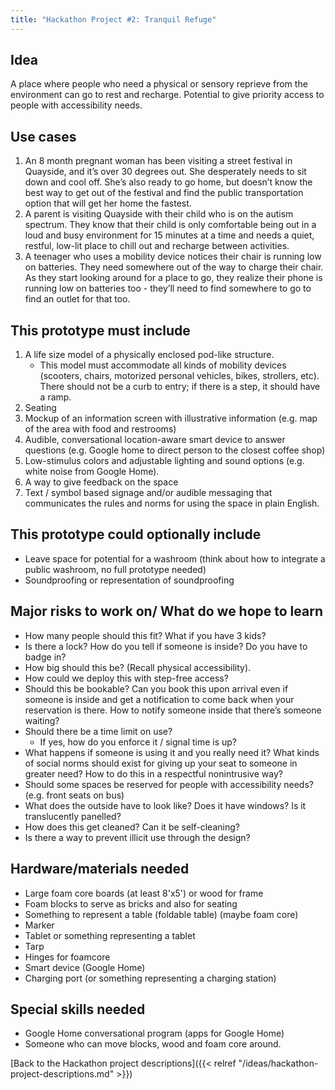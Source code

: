 ```yaml
---
title: "Hackathon Project #2: Tranquil Refuge"
---
```


## Idea

A place where people who need a physical or sensory reprieve from the environment can go to rest and recharge. Potential to give priority access to people with accessibility needs.

## Use cases

1. An 8 month pregnant woman has been visiting a street festival in Quayside, and it’s over 30 degrees out. She desperately needs to sit down and cool off. She’s also ready to go home, but doesn’t know the best way to get out of the festival and find the public transportation option that will get her home the fastest.
1. A parent is visiting Quayside with their child who is on the autism spectrum. They know that their child is only comfortable being out in a loud and busy environment for 15 minutes at a time and needs a quiet, restful, low-lit place to chill out and recharge between activities.
1. A teenager who uses a mobility device notices their chair is running low on batteries. They need somewhere out of the way to charge their chair. As they start looking around for a place to go, they realize their phone is running low on batteries too - they’ll need to find somewhere to go to find an outlet for that too.

## This prototype must include

1. A life size model of a physically enclosed pod-like structure.
    - This model must accommodate all kinds of mobility devices (scooters, chairs, motorized personal vehicles, bikes, strollers, etc). There should not be a curb to entry; if there is a step, it should have a ramp.
1. Seating
1. Mockup of an information screen with illustrative information (e.g. map of the area with food and restrooms)
1. Audible, conversational location-aware smart device to answer questions (e.g. Google home to direct person to the closest coffee shop)
1. Low-stimulus colors and adjustable lighting and sound options (e.g. white noise from Google Home).
1. A way to give feedback on the space
1. Text / symbol based signage and/or audible messaging that communicates the rules and norms for using the space in plain English.

## This prototype could optionally include

- Leave space for potential for a washroom (think about how to integrate a public washroom, no full prototype needed)
- Soundproofing or representation of soundproofing

## Major risks to work on/ What do we hope to learn

- How many people should this fit? What if you have 3 kids?
- Is there a lock? How do you tell if someone is inside? Do you have to badge in?
- How big should this be? (Recall physical accessibility).
- How could we deploy this with step-free access?
- Should this be bookable? Can you book this upon arrival even if someone is inside and get a notification to come back when your reservation is there. How to notify someone inside that there’s someone waiting?
- Should there be a time limit on use?
    - If yes, how do you enforce it / signal time is up?
- What happens if someone is using it and you really need it? What kinds of social norms should exist for giving up your seat to someone in greater need? How to do this in a respectful nonintrusive way?
- Should some spaces be reserved for people with accessibility needs? (e.g. front seats on bus)
- What does the outside have to look like? Does it have windows? Is it translucently panelled?
- How does this get cleaned? Can it be self-cleaning?
- Is there a way to prevent illicit use through the design?

## Hardware/materials needed

- Large foam core boards (at least 8'x5') or wood for frame
- Foam blocks to serve as bricks and also for seating
- Something to represent a table (foldable table) (maybe foam core)
- Marker
- Tablet or something representing a tablet
- Tarp
- Hinges for foamcore
- Smart device (Google Home)
- Charging port (or something representing a charging station)

## Special skills needed

- Google Home conversational program (apps for Google Home)
- Someone who can move blocks, wood and foam core around.

[Back to the Hackathon project descriptions]({{< relref "/ideas/hackathon-project-descriptions.md" >}})
